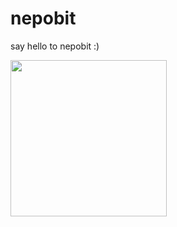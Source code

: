 # nepobit

say hello to nepobit :)

<img width=250 height=250 src="https://github.com/user-attachments/assets/f2f1d50e-d06d-434c-a080-8eded25f056e"> 

